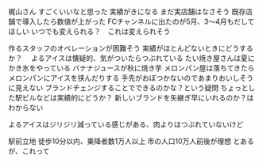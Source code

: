 
梶山さん
すごくいいなと思った
実績がきになる
まだ実店舗はなさそう
既存店舗で導入したら数値が上がった
FCチャンネルに出たのが5月、3〜4月もだしてほしい
いつでも変えられる？　これは変えられそう

作るスタッフのオペレーションが困難そう
実績がほとんどないときにどうするか？　
よるアイスは懐疑的、気がついたらつぶれている
たい焼き屋さんは夏にかき氷をやっている
バナナジュースが秋に焼き芋
メロンパン屋は落ちてきたらメロンパンにアイスを挟んだりする
手先がおぼつかないのであまりおいしそうに見えない
ブランドチェンジすることでできるのかな？という疑問
ちょっとした駅ビルなどは実績的にどうか？
新しいブランドを矢継ぎ早にいれるのか？はわからない

よるアイスはジリジリ減っている感じがある、肉よりはつぶれていないけど

駅前立地
徒歩10分以内、乗降者数1万人以上
市の人口10万人前後が理想
とあるが、これって
